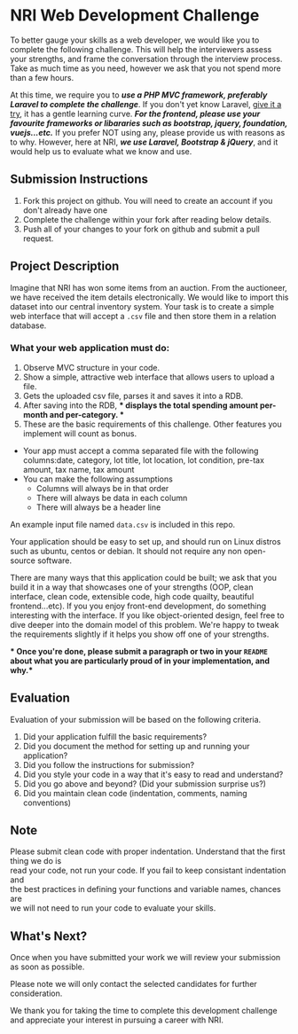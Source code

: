 # NRI Web Development Challenge
To better gauge your skills as a web developer, we would like you to complete the following challenge. This will help the interviewers assess your strengths, and frame the conversation through the interview process. Take as much time as you need, however we ask that you not spend more than a few hours. 

At this time, we require you to __*use a PHP MVC framework, preferably Laravel to complete the challenge*__. If you don't yet know Laravel, [give it a try](https://laravel.com/), it has a gentle learning curve. __*For the frontend, please use your favourite frameworks or libararies such as bootstrap, jquery, foundation, vuejs...etc.*__ If you prefer NOT using any, please provide us with reasons as to why. However, here at NRI, __*we use Laravel, Bootstrap & jQuery*__, and it would help us to evaluate what we know and use.

## Submission Instructions
1. Fork this project on github. You will need to create an account if you don't already have one
2. Complete the challenge within your fork after reading below details.
3. Push all of your changes to your fork on github and submit a pull request.

## Project Description
Imagine that NRI has won some items from an auction. From the auctioneer, we have received the item details electronically. We would like to import this dataset into our central inventory system. Your task is to create a simple web interface that will accept a `.csv` file and then store them in a relation database.

### What your web application must do:
1. Observe MVC structure in your code.
2. Show a simple, attractive web interface that allows users to upload a file.
3. Gets the uploaded csv file, parses it and saves it into a RDB.
4. After saving into the RDB, __* displays the total spending amount per-month and per-category. *__
5. These are the basic requirements of this challenge. Other features you implement will count as bonus.

* Your app must accept a comma separated file with the following columns:date, category, lot title, lot location, lot condition, pre-tax amount, tax name, tax amount
* You can make the following assumptions
     - Columns will always be in that order
     - There will always be data in each column
     - There will always be a header line

 An example input file named `data.csv` is included in this repo.

Your application should be easy to set up, and should run on Linux distros such as ubuntu, centos or debian. It should not require any non open-source software.

There are many ways that this application could be built; we ask that you build it in a way that showcases one of your strengths (OOP, clean interface, clean code, extensible code, high code quailty, beautiful frontend...etc). If you you enjoy front-end development, do something interesting with the interface. If you like object-oriented design, feel free to dive deeper into the domain model of this problem. We're happy to tweak the requirements slightly if it helps you show off one of your strengths.

__* Once you're done, please submit a paragraph or two in your `README` about what you are particularly proud of in your implementation, and why.*__

## Evaluation
Evaluation of your submission will be based on the following criteria. 

1. Did your application fulfill the basic requirements?
2. Did you document the method for setting up and running your application?
3. Did you follow the instructions for submission?
4. Did you style your code in a way that it's easy to read and understand?
5. Did you go above and beyond? (Did your submission surprise us?)
6. Did you maintain clean code (indentation, comments, naming conventions)

## Note
Please submit clean code with proper indentation. Understand that the first thing we do is  
read your code, not run your code. If you fail to keep consistant indentation and  
the best practices in defining your functions and variable names, chances are  
we will not need to run your code to evaluate your skills.

## What's Next?
Once when you have submitted your work we will review your submission as soon as possible. 

Please note we will only contact the selected candidates for further consideration.

We thank you for taking the time to complete this development challenge and appreciate your interest in pursuing a career with NRI. 
